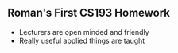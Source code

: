 ## Roman's First CS193 Homework

- Lecturers are open minded and friendly
- Really useful applied things are taught


